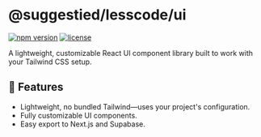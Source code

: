 # @suggestied/lesscode/ui

[![npm version](https://img.shields.io/npm/v/@suggestied/lesscode/ui)](https://www.npmjs.com/package/suggestied-lesscode-ui)
[![license](https://img.shields.io/github/license/suggestied/lesscode)](LICENSE)

A lightweight, customizable React UI component library built to work with your Tailwind CSS setup.

## 🚀 Features

- Lightweight, no bundled Tailwind—uses your project's configuration.
- Fully customizable UI components.
- Easy export to Next.js and Supabase.